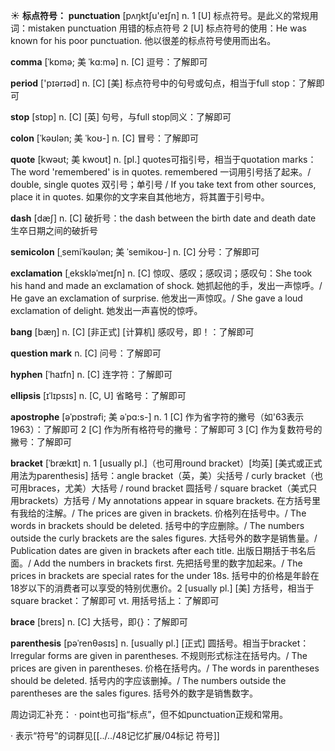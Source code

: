 ☀ <span class="category">**标点符号：**</span>
<span class="vocabulary">**punctuation**</span> [pʌŋktʃu'eɪʃn] 
<span class="definition">n. 1 [U] 标点符号。是此义的常规用词：</span>mistaken punctuation 用错的标点符号 <span class="definition">2 [U] 标点符号的使用：</span>He was known for his poor punctuation. 他以很差的标点符号使用而出名。
           
<span class="vocabulary">**comma**</span> [ˈkɒmə; 美 ˈkɑ:mə]
<span class="definition">n. [C] 逗号：</span>了解即可

<span class="vocabulary">**period**</span> ['pɪərɪəd] 
<span class="definition">n. [C] [美] 标点符号中的句号或句点，相当于full stop：</span>了解即可

<span class="vocabulary">**stop**</span> [stɒp] 
<span class="definition">n. [C] [英] 句号，与full stop同义：</span>了解即可
           
<span class="vocabulary">**colon**</span> [ˈkəʊlən; 美 ˈkoʊ-]
<span class="definition">n. [C] 冒号：</span>了解即可
           
<span class="vocabulary">**quote**</span> [kwəʊt; 美 kwoʊt]
<span class="definition">n. [pl.] quotes可指引号，相当于quotation marks：</span>The word 'remembered' is in quotes. remembered 一词用引号括了起来。/ double, single quotes 双引号；单引号 / If you take text from other sources, place it in quotes. 如果你的文字来自其他地方，将其置于引号中。

<span class="vocabulary">**dash**</span> [dæʃ] 
<span class="definition">n. [C] 破折号：</span>the dash between the birth date and death date 生卒日期之间的破折号
           
<span class="vocabulary">**semicolon**</span> [ˌsemiˈkəʊlən; 美 ˈsemikoʊ-]
<span class="definition">n. [C] 分号：</span>了解即可

<span class="vocabulary">**exclamation**</span> [ˌekskləˈmeɪʃn]
<span class="definition">n. [C] 惊叹、感叹；感叹词；感叹句：</span>She took his hand and made an exclamation of shock. 她抓起他的手，发出一声惊呼。/ He gave an exclamation of surprise. 他发出一声惊叹。/ She gave a loud exclamation of delight. 她发出一声喜悦的惊呼。
                      
<span class="vocabulary">**bang**</span> [bæŋ]
<span class="definition">n. [C] [非正式] [计算机] 感叹号，即！：</span>了解即可

<span class="vocabulary">**question mark**</span>
<span class="definition">n. [C] 问号：</span>了解即可
           
<span class="vocabulary">**hyphen**</span> [ˈhaɪfn]
<span class="definition">n. [C] 连字符：</span>了解即可
           
<span class="vocabulary">**ellipsis**</span> [ɪˈlɪpsɪs]
<span class="definition">n. [C, U] 省略号：</span>了解即可
           
<span class="vocabulary">**apostrophe**</span> [əˈpɒstrəfi; 美 əˈpɑ:s-]
<span class="definition">n. 1 [C] 作为省字符的撇号（如'63表示1963）：</span>了解即可 <span class="definition">2 [C] 作为所有格符号的撇号：</span>了解即可 <span class="definition">3 [C] 作为复数符号的撇号：</span>了解即可
           
<span class="vocabulary">**bracket**</span> [ˈbrækɪt]
<span class="definition">n. 1 [usually pl.]（也可用round bracket）[均英] [美式或正式用法为parenthesis] 括号：</span>angle bracket（英，美）尖括号 / curly bracket（也可用braces，尤美）大括号 / round bracket 圆括号 / square bracket（美式只用brackets）方括号 / My annotations appear in square brackets. 在方括号里有我给的注解。/ The prices are given in brackets. 价格列在括号中。/ The words in brackets should be deleted. 括号中的字应删除。/ The numbers outside the curly brackets are the sales figures. 大括号外的数字是销售量。/ Publication dates are given in brackets after each title. 出版日期括于书名后面。/ Add the numbers in brackets first. 先把括号里的数字加起来。/ The prices in brackets are special rates for the under 18s. 括号中的价格是年龄在18岁以下的消费者可以享受的特别优惠价。<span class="definition">2 [usually pl.] [美] 方括号，相当于square bracket：</span>了解即可 <span class="definition">vt. 用括号括上：</span>了解即可
           
<span class="vocabulary">**brace**</span> [breɪs]
<span class="definition">n. [C] 大括号，即{}：</span>了解即可
           
<span class="vocabulary">**parenthesis**</span> [pəˈrenθəsɪs]
<span class="definition">n. [usually pl.] [正式] 圆括号。相当于bracket：</span>Irregular forms are given in parentheses. 不规则形式标注在括号内。/ The prices are given in parentheses. 价格在括号内。/ The words in parentheses should be deleted. 括号内的字应该删掉。/ The numbers outside the parentheses are the sales figures. 括号外的数字是销售数字。
  
周边词汇补充：
· point也可指“标点”，但不如punctuation正规和常用。

· 表示“符号”的词群见[[../../48记忆扩展/04标记 符号]]
